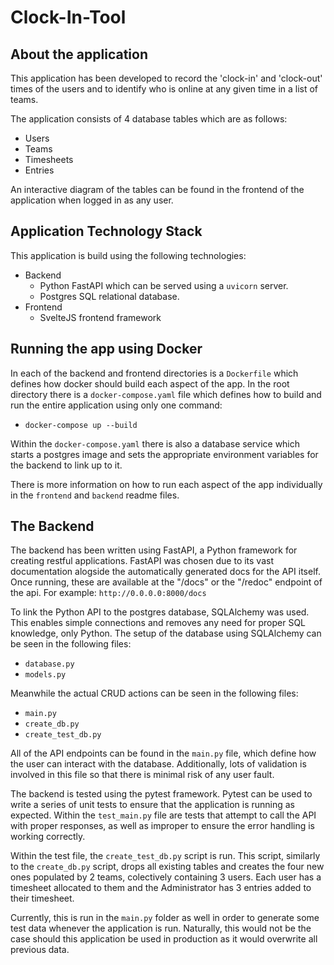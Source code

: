 # Clock-In-Tool

## About the application

This application has been developed to record the 'clock-in' and 'clock-out' times of the users and to identify who is online at any given time in a list of teams.

The application consists of 4 database tables which are as follows:

- Users
- Teams
- Timesheets
- Entries

An interactive diagram of the tables can be found in the frontend of the application when logged in as any user.

## Application Technology Stack

This application is build using the following technologies:

- Backend
  - Python FastAPI which can be served using a `uvicorn` server.
  - Postgres SQL relational database.
- Frontend
  - SvelteJS frontend framework

## Running the app using Docker

In each of the backend and frontend directories is a `Dockerfile` which defines how docker should build each aspect of the app. In the root directory there is a `docker-compose.yaml` file which defines how to build and run the entire application using only one command:

- `docker-compose up --build`

Within the `docker-compose.yaml` there is also a database service which starts a postgres image and sets the appropriate environment variables for the backend to link up to it.

There is more information on how to run each aspect of the app individually in the `frontend` and `backend` readme files.

## The Backend

The backend has been written using FastAPI, a Python framework for creating restful applications. FastAPI was chosen due to its vast documentation alogside the automatically generated docs for the API itself. Once running, these are available at the "/docs" or the "/redoc" endpoint of the api. For example:
`http://0.0.0.0:8000/docs`

To link the Python API to the postgres database, SQLAlchemy was used. This enables simple connections and removes any need for proper SQL knowledge, only Python. The setup of the database using SQLAlchemy can be seen in the following files:

- `database.py`
- `models.py`

Meanwhile the actual CRUD actions can be seen in the following files:

- `main.py`
- `create_db.py`
- `create_test_db.py`

All of the API endpoints can be found in the `main.py` file, which define how the user can interact with the database. Additionally, lots of validation is involved in this file so that there is minimal risk of any user fault.

The backend is tested using the pytest framework. Pytest can be used to write a series of unit tests to ensure that the application is running as expected. Within the `test_main.py` file are tests that attempt to call the API with proper responses, as well as improper to ensure the error handling is working correctly.

Within the test file, the `create_test_db.py` script is run. This script, similarly to the `create_db.py` script, drops all existing tables and creates the four new ones populated by 2 teams, colectively containing 3 users. Each user has a timesheet allocated to them and the Administrator has 3 entries added to their timesheet.

Currently, this is run in the `main.py` folder as well in order to generate some test data whenever the application is run. Naturally, this would not be the case should this application be used in production as it would overwrite all previous data.

